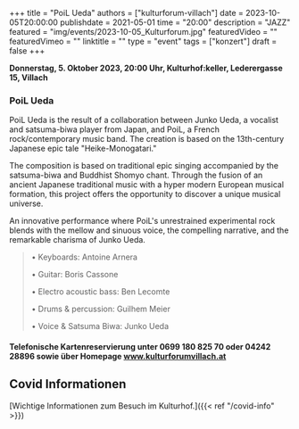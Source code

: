+++
title = "PoiL Ueda"
authors = ["kulturforum-villach"]
date = 2023-10-05T20:00:00
publishdate = 2021-05-01
time = "20:00"
description = "JAZZ"
featured = "img/events/2023-10-05_Kulturforum.jpg"
featuredVideo = ""
featuredVimeo = ""
linktitle = ""
type = "event"
tags = ["konzert"]
draft = false
+++

**Donnerstag, 5. Oktober 2023, 20:00 Uhr, Kulturhof:keller, Lederergasse 15, Villach**

### PoiL Ueda

PoiL Ueda is the result of a collaboration between Junko Ueda, a vocalist and satsuma-biwa player from Japan, and PoiL, a French rock/contemporary music band. The creation is based on the 13th-century Japanese epic tale "Heike-Monogatari." 

The composition is based on traditional epic singing accompanied by the satsuma-biwa and Buddhist Shomyo chant. Through the fusion of an ancient Japanese traditional music with a hyper modern European musical formation, this project offers the opportunity to discover a unique musical universe.

An innovative performance where PoiL's unrestrained experimental rock blends with the mellow and sinuous voice, the compelling narrative, and the remarkable charisma of Junko Ueda.

>•	Keyboards: Antoine Arnera
>
>•	Guitar: Boris Cassone
>
>•	Electro acoustic bass: Ben Lecomte
>
>•	Drums & percussion: Guilhem Meier
>
>•	Voice & Satsuma Biwa: Junko Ueda


#### Telefonische Kartenreservierung unter 0699 180 825 70 oder 04242 28896  sowie über Homepage www.kulturforumvillach.at                             


## Covid Informationen

[Wichtige Informationen zum Besuch im Kulturhof.]({{< ref "/covid-info" >}})
